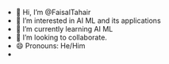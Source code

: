 - 👋 Hi, I’m @FaisalTahair
- 👀 I’m interested in AI ML and its applications
- 🌱 I’m currently learning AI ML
- 💞️ I’m looking to collaborate.
- 😄 Pronouns: He/Him
- 


<!---
FaisalTahair/FaisalTahair is a ✨ special ✨ repository because its `README.md` (this file) appears on your GitHub profile.
You can click the Preview link to take a look at your changes.
--->
